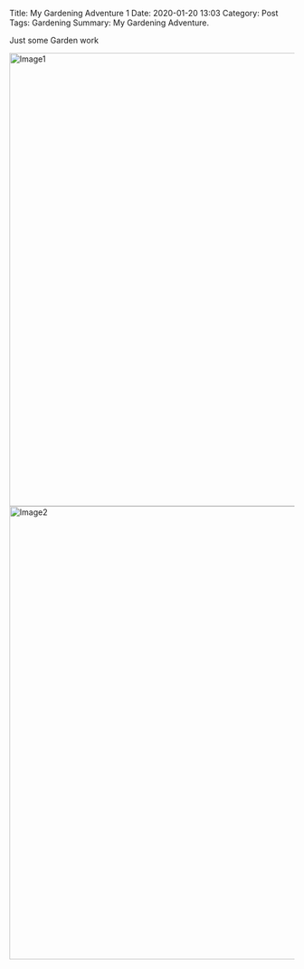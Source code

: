 Title: My Gardening Adventure 1
Date: 2020-01-20 13:03
Category: Post
Tags: Gardening
Summary: My Gardening Adventure.


Just some Garden work 

<img alt="Image1" src="{static}/images/20200118_155555.jpg" style='width:800px' />
<img alt="Image2" src="{static}/images/20200118_155606.jpg" style='width:800px' />
